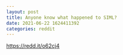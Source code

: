 ```yaml
--- 
layout: post 
title: Anyone know what happened to SIML? 
date: 2021-06-22 1624411392 
categories: reddit 
--- 
```

https://redd.it/o62cj4